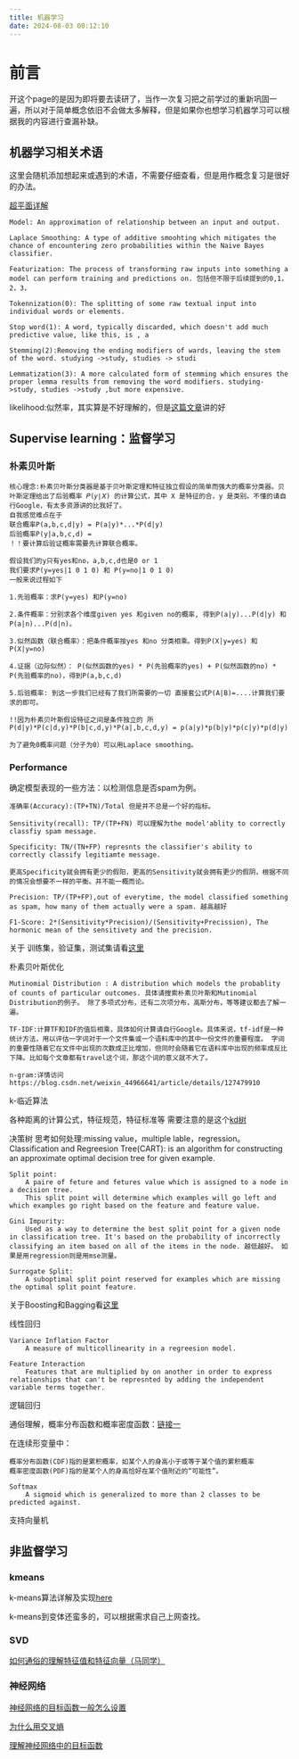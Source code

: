```yaml
---
title: 机器学习
date: 2024-08-03 00:12:10
---
```


# 前言
开这个page的是因为即将要去读研了，当作一次复习把之前学过的重新巩固一遍，所以对于简单概念依旧不会做太多解释，但是如果你也想学习机器学习可以根据我的内容进行查漏补缺。

## 机器学习相关术语
这里会随机添加想起来或遇到的术语，不需要仔细查看，但是用作概念复习是很好的办法。

[超平面详解](https://blog.csdn.net/dengheCSDN/article/details/77313758)

    Model: An approximation of relationship between an input and output.

    Laplace Smoothing: A type of additive smoohting which mitigates the chance of encountering zero probabilities within the Naive Bayes classifier.

    Featurization: The process of transforming raw inputs into something a model can perform training and predictions on. 包括但不限于后续提到的0,1，2，3，

    Tokennization(0): The splitting of some raw textual input into individual words or elements.

    Stop word(1): A word, typically discarded, which doesn't add much predictive value, like this, is , a

    Stemming(2):Removing the ending modifiers of wards, leaving the stem of the word. studying ->study, studies -> studi

    Lemmatization(3): A more calculated form of stemming which ensures the proper lemma results from removing the word modifiers. studying->study, studies ->study ,but more expensive.

likelihood:似然率，其实算是不好理解的，但是[这篇文章](https://blog.csdn.net/jh1137921986/article/details/89000994)讲的好

## Supervise learning：监督学习
### 朴素贝叶斯

    核心理念:朴素贝叶斯分类器是基于贝叶斯定理和特征独立假设的简单而强大的概率分类器。贝叶斯定理给出了后验概率 𝑃(𝑦∣𝑋) 的计算公式，其中 X 是特征的合，y 是类别。不懂的请自行Google，有太多资源讲的比我好了。
    自我感觉难点在于
    联合概率P(a,b,c,d|y) = P(a|y)*...*P(d|y)
    后验概率P(y|a,b,c,d) = 
    ！！要计算后验证概率需要先计算联合概率。

    假设我们的y只有yes和no，a,b,c,d也是0 or 1
    我们要求P(y=yes|1 0 1 0) 和 P(y=no|1 0 1 0)
    一般来说过程如下

    1.先验概率：求P(y=yes) 和P(y=no)

    2.条件概率：分别求各个维度given yes 和given no的概率, 得到P(a|y)...P(d|y) 和P(a|n)...P(d|n)。

    3.似然函数（联合概率）：把条件概率按yes 和no 分类相乘。得到P(X|y=yes) 和P(X|y=no)

    4.证据（边际似然）： P(似然函数的yes) * P(先验概率的yes) + P(似然函数的no) * P(先验概率的no)，得到P(a,b,c,d)

    5.后验概率: 到这一步我们已经有了我们所需要的一切 直接套公式P(A|B)=....计算我们要求的即可。

    !!因为朴素贝叶斯假设特征之间是条件独立的 所P(d|y)*P(c|d,y)*P(b|c,d,y)*P(a|,b,c,d,y) = p(a|y)*p(b|y)*p(c|y)*p(d|y)
    
    为了避免0概率问题（分子为0）可以用Laplace smoothing。



### Performance
确定模型表现的一些方法：以检测信息是否spam为例。

    准确率(Accuracy):(TP+TN)/Total 但是并不总是一个好的指标。

    Sensitivity(recall): TP/(TP+FN) 可以理解为the model'ablity to correctly classfiy spam message.

    Specificity: TN/(TN+FP) represnts the classifier's ability to correctly classify legitiamte message. 

    更高Specificity就会拥有更少的假阳，更高的Sensitivity就会拥有更少的假阴，根据不同的情况会想要不一样的平衡。并不能一概而论。

    Precision: TP/(TP+FP),out of everytime, the model classified something as spam, how many of them actually were a spam. 越高越好

    F1-Score: 2*(Sensitivity*Precision)/(Sensitivity+Precission), The hormonic mean of the sensitivety and the precision.

关于 训练集，验证集，测试集请看[这里](https://blog.csdn.net/Swartz2015/article/details/78311592)



朴素贝叶斯优化

    Mutinomial Distribution : A distribution which models the probablity of counts of particular outcomes. 具体请搜索朴素贝叶斯和Mutinomial Distribution的例子。 除了多项式分布，还有二次项分布，高斯分布，等等建议都去了解一遍。

    TF-IDF:计算TF和IDF的值后相乘，具体如何计算请自行Google。具体来说，tf-idf是一种统计方法，用以评估一字词对于一个文件集或一个语料库中的其中一份文件的重要程度。 字词的重要性随着它在文件中出现的次数成正比增加，但同时会随着它在语料库中出现的频率成反比下降。比如每个文章都有travel这个词，那这个词的意义就不大了。
    
    n-gram:详情访问https://blog.csdn.net/weixin_44966641/article/details/127479910

    



k-临近算法

各种距离的计算公式，特征规范，特征标准等
需要注意的是这个[kd树](https://blog.csdn.net/weixin_39910711/article/details/114447104)



决策树
    思考如何处理:missing value，multiple lable，regression。
    Classification and Regreesion Tree(CART):
        is an algorithm for constructing an approximate optimal decision tree for given example.
    
    Split point:
        A paire of feture and fetures value which is assigned to a node in a decision tree.
        This split point will determine which examples will go left and which examples go right based on the feature and feature value.
    
    Gini Impurity:
        Used as a way to determine the best split point for a given node in classification tree. It's based on the probability of incorrectly classifying an item based on all of the items in the node. 越低越好。 如果是用regression则是用mse测量。

    Surrogate Split:
        A suboptimal split point reserved for examples which are missing the optimal split point feature.
    
关于Boosting和Bagging看[这里](https://easyaitech.medium.com/%E4%B8%80%E6%96%87%E7%9C%8B%E6%87%82%E9%9B%86%E6%88%90%E5%AD%A6%E4%B9%A0-%E8%AF%A6%E8%A7%A3-bagging-boosting-%E4%BB%A5%E5%8F%8A%E4%BB%96%E4%BB%AC%E7%9A%84-4-%E7%82%B9%E5%8C%BA%E5%88%AB-6e3c72df05b8)


线性回归

    Variance Inflation Factor
        A measure of multicollinearity in a regreesion model.

    Feature Interaction
        Features that are multiplied by on another in order to express relationships that can't be represnted by adding the independent variable terms together.


逻辑回归

通俗理解，概率分布函数和概率密度函数：[链接一](https://cloud.tencent.com/developer/article/1514756)

在连续形变量中：

    概率分布函数(CDF)指的是累积概率，如某个人的身高小于或等于某个值的累积概率
    概率密度函数(PDF)指的是某个人的身高恰好在某个值附近的“可能性”。
    
    Softmax
        A sigmoid which is generalized to more than 2 classes to be predicted against.


支持向量机

## 非监督学习

### kmeans

k-means算法详解及实现[here](https://blog.csdn.net/ft_sunshine/article/details/105374906)

k-means到变体还蛮多的，可以根据需求自己上网查找。

### SVD

[如何通俗的理解特征值和特征向量（马同学）](https://www.youtube.com/watch?v=M5_2L4Ax-Pc)

### 神经网络

[神经网络的目标函数一般怎么设置](https://wenku.csdn.net/answer/410aa2a5fda6439286dd9bb506b0ffca#:~:text=%E7%A5%9E%E7%BB%8F%E7%BD%91%E7%BB%9C%E7%9A%84%E7%9B%AE%E6%A0%87%E5%87%BD%E6%95%B0%EF%BC%88%E4%B9%9F%E5%8F%AB%E6%8D%9F%E5%A4%B1%E5%87%BD%E6%95%B0%EF%BC%89%E7%9A%84,%E9%80%89%E6%8B%A9%E5%90%88%E9%80%82%E7%9A%84%E7%9B%AE%E6%A0%87%E5%87%BD%E6%95%B0%E3%80%82)

[为什么用交叉熵](https://www.cnblogs.com/charlesblc/p/16104660.html)

[理解神经网络中的目标函数](https://www.jiqizhixin.com/articles/2017-12-11-5)